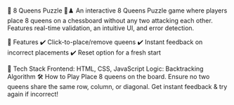 🎯 8 Queens Puzzle 👑♟️
An interactive 8 Queens Puzzle game where players place 8 queens on a chessboard without any two attacking each other. Features real-time validation, an intuitive UI, and error detection.

🚀 Features
✔️ Click-to-place/remove queens
✔️ Instant feedback on incorrect placements
✔️ Reset option for a fresh start

🔧 Tech Stack
Frontend: HTML, CSS, JavaScript
Logic: Backtracking Algorithm
🛠️ How to Play
Place 8 queens on the board.
Ensure no two queens share the same row, column, or diagonal.
Get instant feedback & try again if incorrect!
